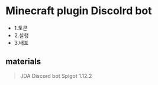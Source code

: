
Minecraft plugin Discolrd bot
===============================
* 1.토큰
 * 2.실행
  * 3.배포
  
materials 
---------
> JDA 
> Discord bot 
> Spigot 1.12.2
